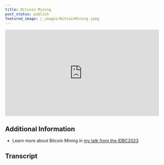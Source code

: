 ```yaml
---
title: Bitcoin Mining
post_status: publish
featured_image: /_images/BitcoinMining.jpeg
---
```


<div style="padding:56.25% 0 0 0;position:relative;"><iframe src="https://player.vimeo.com/video/845870784?badge=0&amp;autopause=0&amp;player_id=0&amp;app_id=58479" frameborder="0" allow="autoplay; fullscreen; picture-in-picture" allowfullscreen style="position:absolute;top:0;left:0;width:100%;height:100%;" title="016 Bitcoin Mining"></iframe></div>

<div style="margin-bottom:30px;"></div>

## Additional Information
* Learn more about Bitcoin Mining in [my talk from the IDBC2023](https://my.cracktheorange.com/deep-dive_what-is-bitcoin-txs-mining/)

## Transcript

